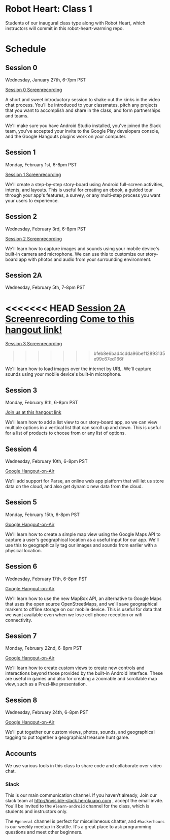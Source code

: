 # Robot Heart: Class 1

Students of our inaugural class type along with Robot Heart, which instructors will commit in this robot-heart-warming repo.

# Schedule

## Session 0

Wednesday, January 27th, 6-7pm PST

[Session 0 Screenrecording](https://www.youtube.com/watch?feature=player_embedded&v=JdHxdaQ6GEg)

A short and sweet introductory session to shake out the kinks in the video chat process. You'll be introduced to your classmates, pitch any projects that you want to accomplish and share in the class, and form partnerships and teams.

We'll make sure you have Android Studio installed, you've joined the Slack team, you've accepted your invite to the Google Play developers console, and the Google Hangouts plugins work on your computer.

## Session 1

Monday, February 1st, 6-8pm PST

[Session 1 Screenrecording](https://www.youtube.com/watch?feature=player_embedded&v=rISH4tknayM)


 We'll create a step-by-step story-board using Android full-screen activities, intents, and layouts. This is useful for creating an ebook, a guided tour through your app's features, a survey, or any multi-step process you want your users to experience.

## Session 2

Wednesday, February 3rd, 6-8pm PST

[Session 2 Screenrecording](https://www.youtube.com/watch?feature=player_embedded&v=V39u-t6etp0)

We'll learn how to capture images and sounds using your mobile device's built-in camera and microphone. We can use this to customize our story-board app with photos and audio from your surrounding environment.

## Session 2A

Wednesday, February 5th, 7-8pm PST

<<<<<<< HEAD
[Session 2A Screenrecording](https://youtu.be/26qvGlwFl9U)
[Come to this hangout link!](https://hangouts.google.com/call/4hjlkgsyzhlmkfzphncs26tlmya)
=======
[Session 3 Screenrecording](https://youtu.be/26qvGlwFl9U)
>>>>>>> bfeb8e6bad4cdda96bef12893135e99c67ed166f

We'll learn how to load images over the internet by URL. We'll capture sounds using your mobile device's built-in microphone.

## Session 3

Monday, February 8th, 6-8pm PST

[Join us at this hangout link](https://hangouts.google.com/call/pb4p3pf4p5r2ho2rfe2tjtbpzea)

We'll learn how to add a list view to our story-board app, so we can view multiple options in a vertical list that can scroll up and down. This is useful for a list of products to choose from or any list of options.

## Session 4

Wednesday, February 10th, 6-8pm PST

[Google Hangout-on-Air](https://plus.google.com/events/c50o5mmjpljhfv8f231glm5tkqc)

We'll add support for Parse, an online web app platform that will let us store data on the cloud, and also get dynamic new data from the cloud.

## Session 5

Monday, February 15th, 6-8pm PST

[Google Hangout-on-Air](https://plus.google.com/events/cdfm6n7tl8fv7rnmhbm7kfba818)

We'll learn how to create a simple map view using the Google Maps API to capture a user's geographical location as a useful input for our app. We'll use this to geographically tag our images and sounds from earlier with a physical location.

## Session 6

Wednesday, February 17th, 6-8pm PST

[Google Hangout-on-Air](https://plus.google.com/events/c634o8lua297u9fgmdkv0tng3q8)

We'll learn how to use the new MapBox API, an alternative to Google Maps that uses the open source OpenStreetMaps, and we'll save geographical markers to offline storage on our mobile device. This is useful for data that we want available even when we lose cell phone reception or wifi connectivity.

## Session 7

Monday, February 22nd, 6-8pm PST

[Google Hangout-on-Air](https://plus.google.com/events/c6if79uhoho5kg4gg0hlch2v43k)

We'll learn how to create custom views to create new controls and interactions beyond those provided by the built-in Android interface. These are useful in games and also for creating a zoomable and scrollable map view, such as a Prezi-like presentation.

## Session 8

Wednesday, February 24th, 6-8pm PST

[Google Hangout-on-Air](https://plus.google.com/events/crr30i7qosao8fg04h17vabidd0)

We'll put together our custom views, photos, sounds, and geographical tagging to put together a geographical treasure hunt game.

## Accounts

We use various tools in this class to share code and
collaborate over video chat.

### Slack

This is our main communication channel.
If you haven’t already, Join our slack team at http://invisible-slack.herokuapp.com , accept the email invite.
You'll be invited to the `#learn-android` channel for
the class, which is students and instructors only.

The `#general` channel is perfect for miscellaneous
chatter, and `#hackerhours` is our weekly meetup
in Seattle. It's a great place to ask programming
questions and meet other beginners.
